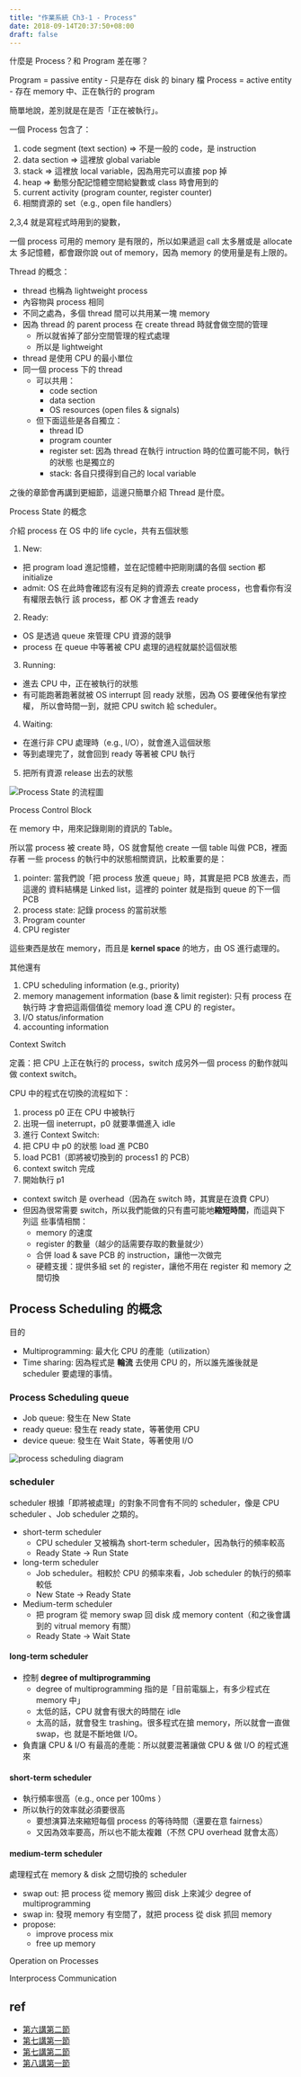 ```yaml
---
title: "作業系統 Ch3-1 - Process"
date: 2018-09-14T20:37:50+08:00
draft: false
---
```


什麼是 Process？和 Program 差在哪？

Program = passive entity - 只是存在 disk 的 binary 檔
Process = active entity - 存在 memory 中、正在執行的 program

簡單地說，差別就是在是否「正在被執行」。

一個 Process 包含了：

1. code segment (text section) => 不是一般的 code，是 instruction
2. data section => 這裡放 global variable
3. stack => 這裡放 local variable，因為用完可以直接 pop 掉
4. heap => 動態分配記憶體空間給變數或 class 時會用到的
5. current activity (program counter, register counter)
6. 相關資源的 set（e.g., open file handlers）

2,3,4 就是寫程式時用到的變數，


一個 process 可用的 memory 是有限的，所以如果遞迴 call 太多層或是 allocate 太
多記憶體，都會跟你說 out of memory，因為 memory 的使用量是有上限的。

Thread 的概念：

- thread 也稱為 lightweight process
- 內容物與 process 相同
- 不同之處為，多個 thread 間可以共用某一塊 memory
- 因為 thread 的 parent process 在 create thread 時就會做空間的管理
  - 所以就省掉了部分空間管理的程式處理
  - 所以是 lightweight
- thread 是使用 CPU 的最小單位
- 同一個 process 下的 thread
  - 可以共用：
    - code section
    - data section
    - OS resources (open files & signals)
  - 但下面這些是各自獨立：
    - thread ID
    - program counter
    - register set: 因為 thread 在執行 intruction 時的位置可能不同，執行的狀態
      也是獨立的
    - stack: 各自只摸得到自己的 local variable

之後的章節會再講到更細節，這邊只簡單介紹 Thread 是什麼。


Process State 的概念

介紹 process 在 OS 中的 life cycle，共有五個狀態

1. New:
  - 把 program load 進記憶體，並在記憶體中把剛剛講的各個 section 都 initialize
  - admit: OS 在此時會確認有沒有足夠的資源去 create process，也會看你有沒有權限去執行
    該 process，都 OK 才會進去 ready
2. Ready:
  - OS 是透過 queue 來管理 CPU 資源的競爭
  - process 在 queue 中等著被 CPU 處理的過程就屬於這個狀態
3. Running:
  - 進去 CPU 中，正在被執行的狀態
  - 有可能跑著跑著就被 OS interrupt 回 ready 狀態，因為 OS 要確保他有掌控權，
    所以會時間一到，就把 CPU switch 給 scheduler。
4. Waiting:
  - 在進行非 CPU 處理時（e.g., I/O），就會進入這個狀態
  - 等到處理完了，就會回到 ready 等著被 CPU 執行
5. 把所有資源 release 出去的狀態

![Process State 的流程圖](//wildsky.cc/blog-images/2018/os-process-state-diagram.png)

Process Control Block

在 memory 中，用來記錄剛剛的資訊的 Table。

所以當 process 被 create 時，OS 就會幫他 create 一個 table 叫做 PCB，裡面存著
一些 process 的執行中的狀態相關資訊，比較重要的是：

1. pointer: 當我們說「把 process 放進 queue」時，其實是把 PCB 放進去，而這邊的
   資料結構是 Linked list，這裡的 pointer 就是指到 queue 的下一個 PCB
2. process state: 記錄 process 的當前狀態
3. Program counter
4. CPU register

這些東西是放在 memory，而且是 **kernel space** 的地方，由 OS 進行處理的。

其他還有

1. CPU scheduling information (e.g., priority)
2. memory management information (base & limit register): 只有 process 在執行時
  才會把這兩個值從 memory load 進 CPU 的 register。
3. I/O status/information
4. accounting information


Context Switch

定義：把 CPU 上正在執行的 process，switch 成另外一個 process 的動作就叫做 context
switch。

CPU 中的程式在切換的流程如下：

1. process p0 正在 CPU 中被執行
2. 出現一個 ineterrupt，p0 就要準備進入 idle
3. 進行 Context Switch:
  1. 把 CPU 中 p0 的狀態 load 進 PCB0
  2. load PCB1（即將被切換到的 process1 的 PCB）
  3. context switch 完成
4. 開始執行 p1

- context switch 是 overhead（因為在 switch 時，其實是在浪費 CPU）
- 但因為很常需要 switch，所以我們能做的只有盡可能地**縮短時間**，而這與下列這
  些事情相關：
  - memory 的速度
  - register 的數量（越少的話需要存取的數量就少）
  -  合併 load & save PCB 的 instruction，讓他一次做完
  - 硬體支援：提供多組 set 的 register，讓他不用在 register 和 memory 之間切換



## Process Scheduling 的概念

目的

- Multiprogramming: 最大化 CPU 的產能（utilization）
- Time sharing: 因為程式是 **輪流** 去使用 CPU 的，所以誰先誰後就是 scheduler
  要處理的事情。

### Process Scheduling queue

- Job queue: 發生在 New State
- ready queue: 發生在 ready state，等著使用 CPU
- device queue: 發生在 Wait State，等著使用 I/O

![process scheduling diagram](https://wildsky.cc/blog-images/2018/process-scheduling-diagram.png)

### scheduler

scheduler 根據「即將被處理」的對象不同會有不同的 scheduler，像是 CPU scheduler
、Job scheduler 之類的。

- short-term scheduler
  - CPU scheduler 又被稱為 short-term scheduler，因為執行的頻率較高
  - Ready State -> Run State
- long-term scheduler
  - Job scheduler。相較於 CPU 的頻率來看，Job scheduler 的執行的頻率較低
  - New State ->  Ready State
- Medium-term scheduler
  - 把 program 從 memory swap 回 disk 成 memory content（和之後會講到的 vitrual memory 有關）
  - Ready State -> Wait State


#### long-term scheduler

- 控制 **degree of multiprogramming**
  - degree of multiprogramming 指的是「目前電腦上，有多少程式在 memory 中」
  - 太低的話，CPU 就會有很大的時間在 idle
  - 太高的話，就會發生 trashing。很多程式在搶 memory，所以就會一直做 swap，也
    就是不斷地做 I/O。
- 負責讓 CPU & I/O 有最高的產能：所以就要混著讓做 CPU & 做 I/O 的程式進來


#### short-term scheduler

- 執行頻率很高（e.g., once per 100ms ）
- 所以執行的效率就必須要很高
  - 要想演算法來縮短每個 process 的等待時間（還要在意 fairness）
  - 又因為效率要高，所以也不能太複雜（不然 CPU overhead 就會太高）

#### medium-term scheduler

處理程式在 memory & disk 之間切換的 scheduler

- swap out: 把 process 從 memory 搬回 disk 上來減少 degree of multiprogramming
- swap in: 發現 memory 有空間了，就把 process 從 disk 抓回 memory
- propose:
  - improve process mix
  - free up memory

Operation on Processes




Interprocess Communication






## ref

- [第六講第二節](http://ocw.nthu.edu.tw/ocw/index.php?page=chapter&cid=141&chid=1845&video_url=http%3A%2F%2Focw.nthu.edu.tw%2Fvideosite%2Findex.php%3Fop%3Dwatch%26id%3D3936%26filename%3D1920_1080_3072.MP4%26type%3Dview%26cid%3D141%26chid%3D1845)
- [第七講第一節](http://ocw.nthu.edu.tw/ocw/index.php?page=chapter&cid=141&chid=1846&video_url=http%3A%2F%2Focw.nthu.edu.tw%2Fvideosite%2Findex.php%3Fop%3Dwatch%26id%3D3937%26filename%3D1920_1080_3072.MP4%26type%3Dview%26cid%3D141%26chid%3D1846)
- [第七講第二節](http://ocw.nthu.edu.tw/ocw/index.php?page=chapter&cid=141&chid=1846&video_url=http%3A%2F%2Focw.nthu.edu.tw%2Fvideosite%2Findex.php%3Fop%3Dwatch%26id%3D3938%26filename%3D1920_1080_3072.MP4%26type%3Dview%26cid%3D141%26chid%3D1846)
- [第八講第一節](http://ocw.nthu.edu.tw/ocw/index.php?page=chapter&cid=141&chid=1852&video_url=http%3A%2F%2Focw.nthu.edu.tw%2Fvideosite%2Findex.php%3Fop%3Dwatch%26id%3D3970%26filename%3D1920_1080_3072.MP4%26type%3Dview%26cid%3D141%26chid%3D1852)

